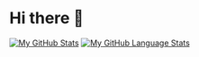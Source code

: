 # Hi there 👋
[![My GitHub Stats](https://github-readme-stats.vercel.app/api/?username=pablomonfort&count_private=true&theme=tokyonight&showicons=true)]()
[![My GitHub Language Stats](https://github-readme-stats.vercel.app/api/top-langs/?username=pablomonfort&langs_count=5&theme=tokyonight)]()


